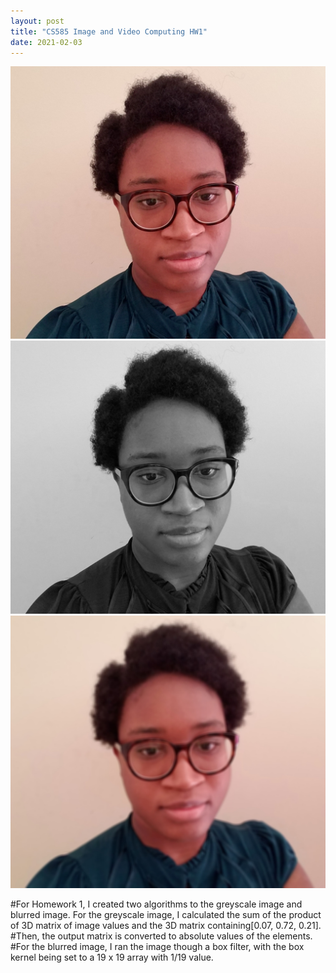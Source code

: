```yaml
---
layout: post
title: "CS585 Image and Video Computing HW1"
date: 2021-02-03
---
```

![Photo of myself](Photo.jpg "Original Image")
![Grey version](gray.jpg "Greyscale Image") 
![Blur version](blur.jpg "Blurred Image") 


#For Homework 1, I created two algorithms to the greyscale image and blurred image. For the greyscale image, I  calculated the sum of the product of 3D matrix of image values and the 3D matrix containing[0.07, 0.72, 0.21]. 
#Then, the output matrix is converted to absolute values of the elements.
#For the blurred image, I ran the image though a box filter, with the box kernel being set to a 19 x 19 array with 1/19 value.
